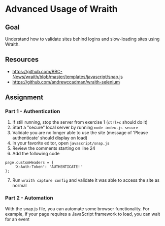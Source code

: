 # Advanced Usage of Wraith

## Goal
Understand how to validate sites behind logins and slow-loading sites using Wraith.

## Resources
- https://github.com/BBC-News/wraith/blob/master/templates/javascript/snap.js
- https://github.com/andrewccadman/wraith-selenium

## Assignment

### Part 1 - Authentication

1. If still running, stop the server from exercise 1 (`ctrl+c` should do it)
2. Start a "secure" local server by running `node index.js secure`
3. Validate you are no longer able to use the site (message of 'Please authenticate' should display on load)
4. In your favorite editor, open `javascript/snap.js`
5. Review the comments starting on line 24
6. Add the following code

  ```
  page.customHeaders = {
      'X-Auth-Token': 'AUTHENTICATE!'
  };
  ```

7. Run `wraith capture config` and validate it was able to access the site as normal

### Part 2 - Automation

With the snap.js file, you can automate some browser functionality. For example, if your page requires a JavaScript framework to load, you can wait for an event 